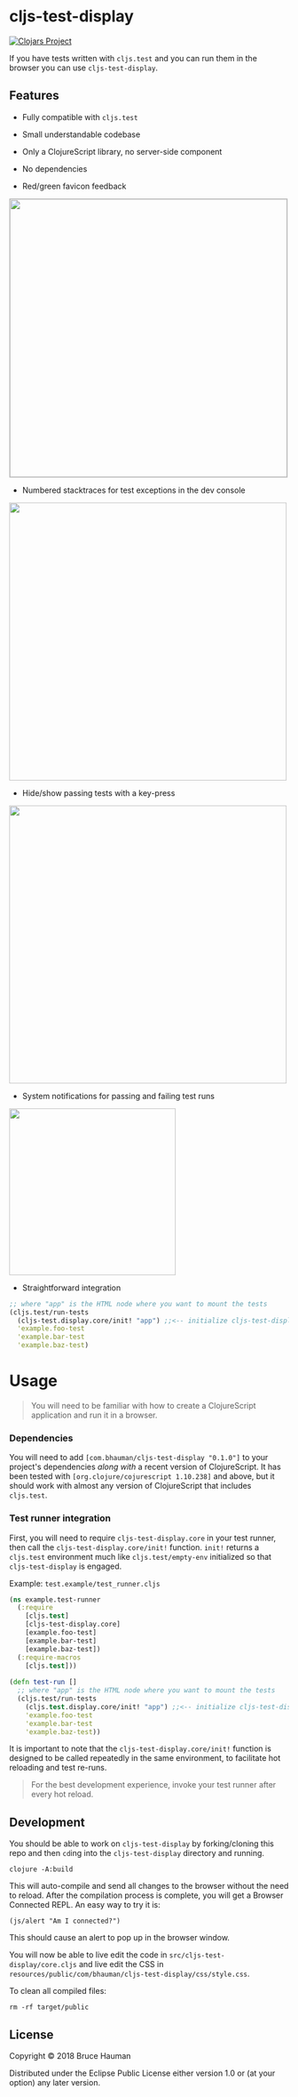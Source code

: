 # cljs-test-display

[![Clojars Project](https://img.shields.io/clojars/v/com.bhauman/cljs-test-display.svg)](https://clojars.org/com.bhauman/cljs-test-display)


If you have tests written with `cljs.test` and you can run them in the
browser you can use `cljs-test-display`.

## Features

* Fully compatible with `cljs.test`
* Small understandable codebase
* Only a ClojureScript library, no server-side component
* No dependencies

* Red/green favicon feedback

<img src="https://s3.amazonaws.com/bhauman-blog-images/cljs-test-display-tab.png" style="border: 1px solid #bbb;" width="500"/>

* Numbered stacktraces for test exceptions in the dev console

<img src="https://s3.amazonaws.com/bhauman-blog-images/cljs-test-display-error-stacktrace.png" width="500"/>

* Hide/show passing tests with a key-press

<img src="https://s3.amazonaws.com/bhauman-blog-images/cljs-test-display-toggle-visible.png" width="500"/>

* System notifications for passing and failing test runs

<img src="https://s3.amazonaws.com/bhauman-blog-images/cljs-test-display-system-notifications.png" width="300"/>

* Straightforward integration

```clojure
;; where "app" is the HTML node where you want to mount the tests
(cljs.test/run-tests 
  (cljs-test.display.core/init! "app") ;;<-- initialize cljs-test-display here
  'example.foo-test 
  'example.bar-test 
  'example.baz-test)
```

# Usage

> You will need to be familiar with how to create a ClojureScript
> application and run it in a browser.

### Dependencies

You will need to add `[com.bhauman/cljs-test-display "0.1.0"]` to your
project's dependencies *along with* a recent version of
ClojureScript. It has been tested with
`[org.clojure/cojurescript 1.10.238]` and above, but it should work
with almost any version of ClojureScript that includes `cljs.test`.

### Test runner integration

First, you will need to require `cljs-test-display.core` in your test
runner, then call the `cljs-test-display.core/init!` function.
`init!` returns a `cljs.test` environment much like
`cljs.test/empty-env` initialized so that `cljs-test-display` is
engaged.

Example: `test.example/test_runner.cljs`

```clojure
(ns example.test-runner
  (:require 
    [cljs.test]
    [cljs-test-display.core]
    [example.foo-test]
    [example.bar-test]
    [example.baz-test])
  (:require-macros
    [cljs.test]))
	
(defn test-run []
  ;; where "app" is the HTML node where you want to mount the tests
  (cljs.test/run-tests 
    (cljs.test.display.core/init! "app") ;;<-- initialize cljs-test-display here
    'example.foo-test 
    'example.bar-test 
    'example.baz-test))
```

It is important to note that the `cljs-test-display.core/init!`
function is designed to be called repeatedly in the same environment,
to facilitate hot reloading and test re-runs.

> For the best development experience, invoke your test
> runner after every hot reload.

## Development

You should be able to work on `cljs-test-display` by forking/cloning
this repo and then `cd`ing into the `cljs-test-display` directory and
running.

    clojure -A:build

This will auto-compile and send all changes to the browser without the
need to reload. After the compilation process is complete, you will
get a Browser Connected REPL. An easy way to try it is:

    (js/alert "Am I connected?")

This should cause an alert to pop up in the browser window.

You will now be able to live edit the code in
`src/cljs-test-display/core.cljs` and live edit the CSS in
`resources/public/com/bhauman/cljs-test-display/css/style.css`.

To clean all compiled files:

    rm -rf target/public

## License

Copyright © 2018 Bruce Hauman

Distributed under the Eclipse Public License either version 1.0 or (at your option) any later version.
